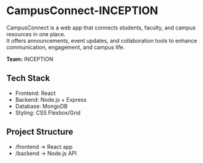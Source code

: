 # CampusConnect-INCEPTION

CampusConnect is a web app that connects students, faculty, and campus resources in one place.  
It offers announcements, event updates, and collaboration tools to enhance communication, engagement, and campus life.

**Team:** INCEPTION

## Tech Stack
- Frontend: React  
- Backend: Node.js + Express  
- Database: MongoDB  
- Styling: CSS Flexbox/Grid  

## Project Structure
- /frontend → React app  
- /backend → Node.js API  
